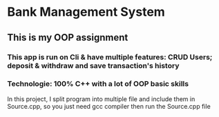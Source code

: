 # Bank Management System
## This is my OOP assignment
### This app is run on Cli & have multiple features: CRUD Users; deposit & withdraw and save transaction's history
### Technologie: 100% C++ with a lot of OOP basic skills
In this project, I split program into multiple file and include them in Source.cpp, so you just need gcc compiler then run the Source.cpp file

